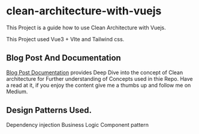 # clean-architecture-with-vuejs

This Project is a guide how to use Clean Architecture with Vuejs. 

This Project used Vue3 + VIte and Tailwind css. 

## Blog Post And Documentation 

[Blog Post Documentation](https://medium.com/@victormisiko.vm/implementing-clean-architecture-in-a-vue-js-application-fd23b33ef488) provides Deep Dive into the concept of Clean architecture for Further understanding of Concepts used in thie Repo. Have a read at it, if you enjoy the content give me a thumbs up and follow me on Medium. 

## Design Patterns Used.
Dependency injection 
Business Logic Component pattern





